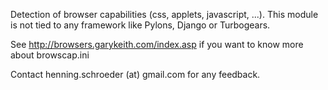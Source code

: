 Detection of browser capabilities (css, applets, javascript, ...).
This module is not tied to any framework like Pylons, Django or Turbogears.

See http://browsers.garykeith.com/index.asp if you want to know more about browscap.ini

Contact henning.schroeder (at) gmail.com for any feedback.